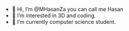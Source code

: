 - 👋 Hi, I’m @MHasanZa you can call me Hasan
- 👀 I’m interested in 3D and coding.
- 🌱 I’m currently computer science student.

<!---
MHasanZa/MHasanZa is a ✨ special ✨ repository because its `README.md` (this file) appears on your GitHub profile.
You can click the Preview link to take a look at your changes.
--->
